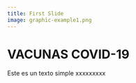 ```yaml
---
title: First Slide
image: graphic-example1.png
---
```


# VACUNAS COVID-19

Este es un texto simple xxxxxxxxx
